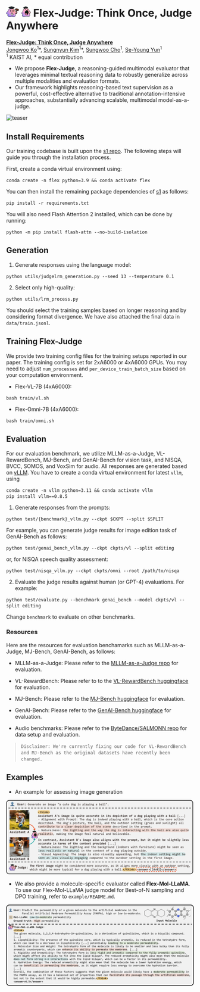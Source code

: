 # <img src="assets/flex_1.png" alt="Flex mascot" height="28"/> <img src="assets/flex_2.png" alt="Flex mascot" height="28"/> Flex-Judge: Think Once, Judge Anywhere 

[**Flex-Judge: Think Once, Judge Anywhere**](https://arxiv.org/abs/2310.05424)       
[Jongwoo Ko](https://sites.google.com/view/jongwooko)<sup>1</sup>\*,
[Sungnyun Kim](https://sungnyunkim.notion.site/Sungnyun-Kim-4770a0182c47469ebdcd357cde97bd32)<sup>1</sup>\*,
[Sungwoo Cho](https://peter-sungwoocho.github.io/)<sup>1</sup>,
[Se-Young Yun](https://fbsqkd.github.io)<sup>1</sup><br/>
<sup>1</sup> KAIST AI, \* equal contribution

- We propose **Flex-Judge**, a reasoning-guided multimodal evaluator that leverages minimal textual reasoning data to robustly generalize across multiple modalities and evaluation formats.
- Our framework highlights reasoning-based text supervision as a powerful, cost-effective alternative to traditional annotation-intensive approaches, substantially advancing scalable, multimodal model-as-a-judge.

![teaser](assets/flex_judge_framework.png)

## Install Requirements

Our training codebase is built upon the [s1 repo](https://github.com/simplescaling/s1). The following steps will guide you through the installation process.

First, create a conda virtual environment using:
```shell
conda create -n flex python=3.9 && conda activate flex
```

You can then install the remaining package dependencies of [s1](https://github.com/simplescaling/s1) as follows:

```shell
pip install -r requirements.txt
```

You will also need Flash Attention 2 installed, which can be done by running:

```shell
python -m pip install flash-attn --no-build-isolation
```

## Generation

1. Generate responses using the language model:

```shell
python utils/judgelrm_generation.py --seed 13 --temperature 0.1
```

2. Select only high-quality:

```shell
python utils/lrm_process.py
```

You should select the training samples based on longer reasoning and by considering format divergence. We have also attached the final data in `data/train.jsonl`.

## Training Flex-Judge

We provide two training config files for the training setups reported in our paper. The training config is set for 2xA6000 or 4xA6000 GPUs. You may need to adjust `num_processes` and `per_device_train_batch_size` based on your computation environment.

* Flex-VL-7B (4xA6000):
```Shell
bash train/vl.sh
```

* Flex-Omni-7B (4xA6000):
```Shell
bash train/omni.sh
```

## Evaluation

For our evaluation benchmark, we utilize MLLM-as-a-Judge, VL-RewardBench, MJ-Bench, and GenAI-Bench for vision task, and NISQA, BVCC, SOMOS, and VoxSim for audio. All responses are generated based on [vLLM](https://github.com/vllm-project/vllm). You have to create a conda virtual environment for latest `vllm`, using

```shell
conda create -n vllm python=3.11 && conda activate vllm
pip install vllm==0.8.5
```

1. Generate responses from the prompts:

```shell
python test/{benchmark}_vllm.py --ckpt $CKPT --split $SPLIT
```

For example, you can generate judge results for image edition task of GenAI-Bench as follows:

```shell
python test/genai_bench_vllm.py --ckpt ckpts/vl --split editing
```

or, for NISQA speech quality assessment:

```shell
python test/nisqa_vllm.py --ckpt ckpts/omni --root /path/to/nisqa
```

2. Evaluate the judge results against human (or GPT-4) evaluations. For example:

```shell
python test/evaluate.py --benchmark genai_bench --model ckpts/vl --split editing
```

Change `benchmark` to evaluate on other benchmarks.


### Resources
Here are the resources for evaluation benchamarks such as MLLM-as-a-Judge, MJ-Bench, GenAI-Bench, as follows:

* MLLM-as-a-Judge: Please refer to the [MLLM-as-a-Judge repo](https://github.com/Dongping-Chen/MLLM-Judge/tree/main/Dataset) for evaluation.

* VL-RewardBench: Please refer to to the [VL-RewardBench huggingface](https://huggingface.co/datasets/MMInstruction/VL-RewardBench) for evaluation.

* MJ-Bench: Please refer to the [MJ-Bench huggingface](https://huggingface.co/datasets/MJ-Bench/MJ-Bench) for evaluation.

* GenAI-Bench: Please refer to the [GenAI-Bench huggingface](https://huggingface.co/datasets/TIGER-Lab/GenAI-Bench/viewer/video_generation) for evaluation.

* Audio benchmarks: Please refer to the [ByteDance/SALMONN repo](https://github.com/bytedance/SALMONN/blob/main/quality_assessment/README.md) for data setup and evaluation.

> `Disclaimer: We're currently fixing our code for VL-RewardBench and MJ-Bench as the original datasets have recently been changed.`

## Examples

- An example for assessing image generation

![teaser](assets/flex_judge_example.png)

- We also provide a molecule-specific evaluator called **Flex-Mol-LLaMA**. To use our Flex-Mol-LLaMA judge model for Best-of-N sampling and DPO training, refer to `example/README.md`.

![teaser](assets/flex_mol_llama_example.png)